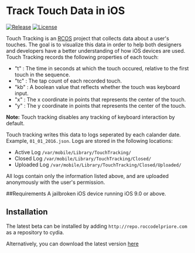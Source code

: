 # Track Touch Data in iOS
<a href="https://github.com/Frostbitee08/iOS-Touch-Tracking"><img alt="Release" src="https://img.shields.io/github/release/frostbitee08/iOS-Touch-Tracking.svg" /></a>
<a href="https://github.com/Frostbitee08/iOS-Touch-Tracking/blob/master/License.txt"><img alt="License" src="https://img.shields.io/github/license/mashape/apistatus.svg?maxAge=2592000" /></a>

Touch Tracking is an [RCOS](http://rcos.io) project that collects data about a user's touches. The goal is to visualize this data in order to help both designers and developers have a better understanding of how iOS devices are used. Touch Tracking records the following properties of each touch:

* "t" : The time in seconds at which the touch occured, relative to the first touch in the sequence.
* "tc" : The tap count of each recorded touch.
* "kb" : A boolean value that reflects whether the touch was keyboard input.
* "x" : The x coordinate in points that represents the center of the touch.
* "y" : The y coordinate in points that represents the center of the touch.
 
<b>Note:</b> Touch tracking disables any tracking of keyboard interaction by default. 

Touch tracking writes this data to logs seperated by each calander date. Example, `01_01_2016.json`. Logs are stored in the following locations:

* Active Log `/var/mobile/Library/TouchTracking/`
* Closed Log `/var/mobile/Library/TouchTracking/Closed/`
* Uploaded Log `/var/mobile/Library/TouchTracking/Closed/Uploaded/`

All logs contain only the information listed above, and are uploaded anonymously with the user's permission.

##Requirements
A jailbroken iOS device running iOS 9.0 or above.

## Installation
The latest beta can be installed by adding `http://repo.roccodelpriore.com` as a repository to cydia.

Alternatively, you can download the latest version [here](https://www.dropbox.com/s/m2bcxg2qvqht3nr/com.roccodelpriore.touchtracking_0.4-15_iphoneos-arm.deb?dl=0)
